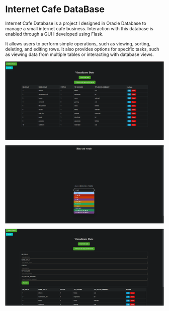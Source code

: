 # Internet Cafe DataBase

Internet Cafe Database is a project I designed in Oracle Database to manage a small internet cafe business. Interaction with this database is enabled through a GUI I developed using Flask.

It allows users to perform simple operations, such as viewing, sorting, deleting, and editing rows. It also provides options for specific tasks, such as viewing data from multiple tables or interacting with database views.

![DatabaseMainPage](./Images/DatabaseMainPage.png)

![DatabaseTables](./Images/DatabaseTables.png)

![DatabaseInserts](./Images/DatabaseInsert.png)
